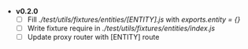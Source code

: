 - **v0.2.0**
  - [ ] Fill *./test/utils/fixtures/entities/[ENTITY].js* with *exports.entity = {}*
  - [ ] Write fixture require in *./test/utils/fixtures/entities/index.js*
  - [ ] Update proxy router with [ENTITY] route